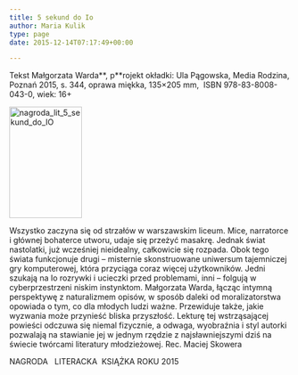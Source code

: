 ```yaml
---
title: 5 sekund do Io
author: Maria Kulik
type: page
date: 2015-12-14T07:17:49+00:00

---
```

Tekst Małgorzata Warda**, p**rojekt okładki: Ula Pągowska, Media Rodzina, Poznań 2015, s. 344, oprawa miękka, 135&#215;205 mm,  ISBN 978-83-8008-043-0, wiek: 16+

<img class="alignnone wp-image-2987 size-medium" src="http://www.ibby.pl/wp-content/uploads/2016/04/nagroda_lit_5_sekund_do_IO-130x200.jpg" alt="nagroda_lit_5_sekund_do_IO" width="130" height="200" srcset="http://www.ibby.pl/wp-content/uploads/2016/04/nagroda_lit_5_sekund_do_IO-130x200.jpg 130w, http://www.ibby.pl/wp-content/uploads/2016/04/nagroda_lit_5_sekund_do_IO-65x100.jpg 65w, http://www.ibby.pl/wp-content/uploads/2016/04/nagroda_lit_5_sekund_do_IO-768x1179.jpg 768w, http://www.ibby.pl/wp-content/uploads/2016/04/nagroda_lit_5_sekund_do_IO-391x600.jpg 391w" sizes="(max-width: 130px) 100vw, 130px" />

Wszystko zaczyna się od strzałów w warszawskim liceum. Mice, narratorce i głównej bohaterce utworu, udaje się przeżyć masakrę. Jednak świat nastolatki, już wcześniej nieidealny, całkowicie się rozpada. Obok tego świata funkcjonuje drugi – misternie skonstruowane uniwersum tajemniczej gry komputerowej, która przyciąga coraz więcej użytkowników. Jedni szukają na Io rozrywki i ucieczki przed problemami, inni – folgują w cyberprzestrzeni niskim instynktom. Małgorzata Warda, łącząc intymną perspektywę z naturalizmem opisów, w sposób daleki od moralizatorstwa opowiada o tym, co dla młodych ludzi ważne. Przewiduje także, jakie wyzwania może przynieść bliska przyszłość. Lekturę tej wstrząsającej powieści odczuwa się niemal fizycznie, a odwaga, wyobraźnia i styl autorki pozwalają na stawianie jej w jednym rzędzie z najsławniejszymi dziś na świecie twórcami literatury młodzieżowej. Rec. Maciej Skowera

NAGRODA   LITERACKA  KSIĄŻKA ROKU 2015